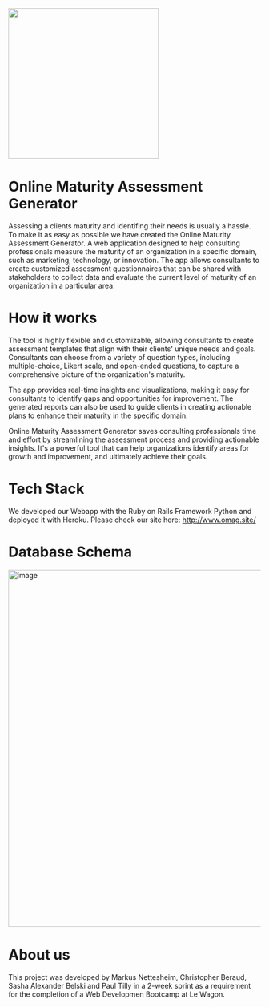<img src="https://user-images.githubusercontent.com/63351461/222115384-e47c0293-b057-47fc-b68a-cb5fce6d73c3.png" width="300" height= "300">

# Online Maturity Assessment Generator
Assessing a clients maturity and identifing their needs is usually a hassle. 
To make it as easy as possible we have created the Online Maturity Assessment Generator. A web application designed to help consulting professionals measure the maturity of an organization in a specific domain, such as marketing, technology, or innovation. The app allows consultants to create customized assessment questionnaires that can be shared with stakeholders to collect data and evaluate the current level of maturity of an organization in a particular area.

# How it works

The tool is highly flexible and customizable, allowing consultants to create assessment templates that align with their clients' unique needs and goals. Consultants can choose from a variety of question types, including multiple-choice, Likert scale, and open-ended questions, to capture a comprehensive picture of the organization's maturity.

The app provides real-time insights and visualizations, making it easy for consultants to identify gaps and opportunities for improvement. The generated reports can also be used to guide clients in creating actionable plans to enhance their maturity in the specific domain.

Online Maturity Assessment Generator saves consulting professionals time and effort by streamlining the assessment process and providing actionable insights. It's a powerful tool that can help organizations identify areas for growth and improvement, and ultimately achieve their goals.

# Tech Stack
We developed our Webapp with the Ruby on Rails Framework Python and deployed it with Heroku.
Please check our site here: http://www.omag.site/

# Database Schema
<img width="712" alt="image" src="https://user-images.githubusercontent.com/63351461/222133425-fb1b500f-124e-4a7a-bb81-74cea634f6c1.png">


# About us
This project was developed by Markus Nettesheim, Christopher Beraud, Sasha Alexander Belski and Paul Tilly in a 2-week sprint as a requirement for the completion of a Web Developmen Bootcamp at Le Wagon.
